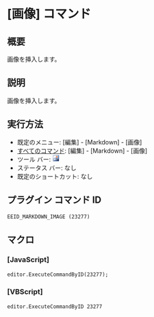 # \[画像\] コマンド

## 概要

画像を挿入します。

## 説明

画像を挿入します。

## 実行方法

- 既定のメニュー: \[編集\] \- \[Markdown\] \- \[画像\]
- [すべてのコマンド](../../glossary/allcommands): \[編集\] \- \[Markdown\] \- \[画像\]
- ツール バー: ![](../../images/image.png)
- ステータス バー: なし
- 既定のショートカット: なし

## プラグイン コマンド ID

```
EEID_MARKDOWN_IMAGE (23277)
```

## マクロ

### \[JavaScript\]

```
editor.ExecuteCommandByID(23277);
```

### \[VBScript\]

```
editor.ExecuteCommandByID 23277
```
